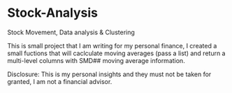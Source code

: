# Stock-Analysis
Stock Movement, Data analysis &amp; Clustering


This is small project that I am writing for my personal finance, I created a small fuctions that will caclculate moving averages (pass a list) and return a multi-level columns with SMD## moving average information.


Disclosure: This is my personal insights and they must not be taken for granted, I am not a financial advisor. 
